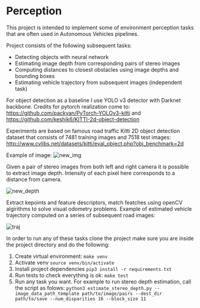 # Perception

This project is intended to implement some of environment 
perception tasks that are often used in Autonomous Vehicles pipelines.

Project consists of the following subsequent tasks:
* Detecting objects with neural network
* Estimating image depth from corresponding pairs of stereo images
* Computing distances to closest obstacles using image depths and bounding boxes
* Estimating vehicle trajectory from subsequent images (independent task)


For object detection as a baseline I use YOLO v3 detector with Darknet backbone.
Credits for pytorch realization come to:
https://github.com/packyan/PyTorch-YOLOv3-kitti and https://github.com/keshik6/KITTI-2d-object-detection


Experiments are based on famous road traffic Kitti 2D object detection dataset
that consists of 7481 training images and 7518 test images:
http://www.cvlibs.net/datasets/kitti/eval_object.php?obj_benchmark=2d

Example of image:
![new_img](https://user-images.githubusercontent.com/61888740/77573415-b3b67e80-6ee1-11ea-9d6a-01c07f203211.png)

Given a pair of stereo images from both left and right camera it is possible to extract image depth.
Intensity of each pixel here corresponds to a distance from camera.

![new_depth](https://user-images.githubusercontent.com/61888740/77573548-e2345980-6ee1-11ea-8346-1b154917bdc9.png)

Extract kepoints and feature descriptors, match featches using openCV algirithms to solve visual odometry problems.
Example of estimated vehicle trajectory computed on a series of subsequent road images:

![traj](https://user-images.githubusercontent.com/61888740/77574579-4a376f80-6ee3-11ea-9e9a-549a6eb1420f.png)

In order to run any of these tasks clone the project
make sure you are inside the project directory and do the following:

1) Create virtual environment:
`make venv`
2) Activate venv
`source venv/bin/activate`
3) Install project dependencies
`pip3 install -r requirements.txt`
4) Run tests to check everything is ok:
`make test`
5) Run any task you want. For example to run stereo depth estimation, call the script as folows:
`python3 estimate_stereo_depth.py --image_data_path_template path/to/image/pairs --dest_dir path/to/save --num_disparities 16 --block_size 11`

